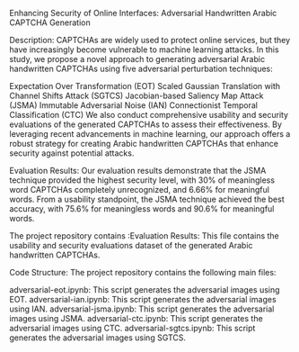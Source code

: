 Enhancing Security of Online Interfaces: Adversarial Handwritten Arabic CAPTCHA Generation

Description:
CAPTCHAs are widely used to protect online services, but they have increasingly become vulnerable to machine learning attacks. In this study, we propose a novel approach to generating adversarial Arabic handwritten CAPTCHAs using five adversarial perturbation techniques:

Expectation Over Transformation (EOT)
Scaled Gaussian Translation with Channel Shifts Attack (SGTCS)
Jacobian-based Saliency Map Attack (JSMA)
Immutable Adversarial Noise (IAN)
Connectionist Temporal Classification (CTC)
We also conduct comprehensive usability and security evaluations of the generated CAPTCHAs to assess their effectiveness. By leveraging recent advancements in machine learning, our approach offers a robust strategy for creating Arabic handwritten CAPTCHAs that enhance security against potential attacks.

Evaluation Results:
Our evaluation results demonstrate that the JSMA technique provided the highest security level, with 30% of meaningless word CAPTCHAs completely unrecognized, and 6.66% for meaningful words. From a usability standpoint, the JSMA technique achieved the best accuracy, with 75.6% for meaningless words and 90.6% for meaningful words.

The project repository contains :Evaluation Results: This file contains the usability and security evaluations dataset of the generated Arabic handwritten CAPTCHAs.


Code Structure:
The project repository contains the following main files:

adversarial-eot.ipynb: This script generates the adversarial images using EOT.
adversarial-ian.ipynb: This script generates the adversarial images using IAN.
adversarial-jsma.ipynb: This script generates the adversarial images using JSMA.
adversarial-ctc.ipynb: This script generates the adversarial images using CTC.
adversarial-sgtcs.ipynb: This script generates the adversarial images using SGTCS.
